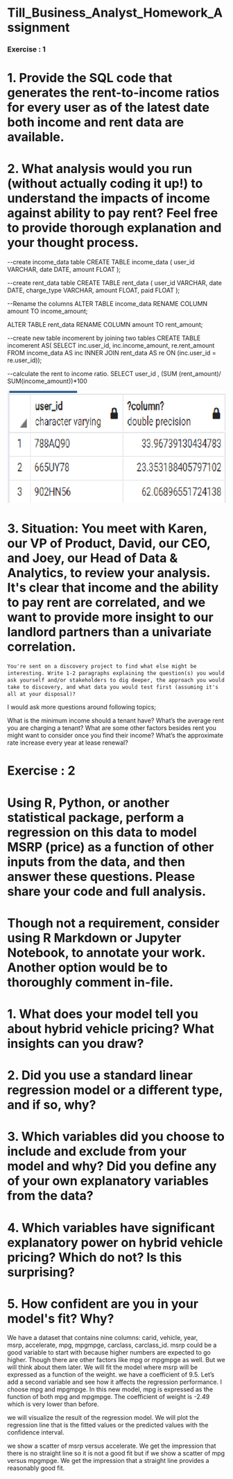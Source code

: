 # Till_Business_Analyst_Homework_Assignment

### Exercise : 1

# 1. Provide the SQL code that generates the rent-to-income ratios for every user as of the latest date both income and rent data are available.
# 2. What analysis would you run (without actually coding it up!) to understand the impacts of income against ability to pay rent? Feel free to provide thorough explanation and your thought process.

--create income_data table
CREATE TABLE income_data (
    user_id VARCHAR,
    date DATE,
    amount FLOAT
);

--create rent_data table
CREATE TABLE rent_data (
    user_id VARCHAR,
    date DATE,
    charge_type VARCHAR,
    amount FLOAT,
    paid FLOAT
);

--Rename the columns 
ALTER TABLE income_data
RENAME COLUMN amount TO income_amount;

ALTER TABLE rent_data
RENAME COLUMN amount TO rent_amount;
              
--create new table incomerent by joining two tables 
CREATE TABLE incomerent AS(
SELECT inc.user_id,
    inc.income_amount,
    re.rent_amount
FROM income_data AS inc
    INNER JOIN rent_data AS re
    ON (inc.user_id = re.user_id));

--calculate the rent to income ratio.
SELECT user_id , (SUM (rent_amount)/ SUM(income_amount))*100

![ratio](ratio.png)

# 3. Situation: You meet with Karen, our VP of Product, David, our CEO, and Joey, our Head of Data & Analytics, to review your analysis. It's clear that income and the ability to pay rent are correlated, and we want to provide more insight to our landlord partners than a univariate correlation. 
    
    You're sent on a discovery project to find what else might be interesting. Write 1-2 paragraphs explaining the question(s) you would ask yourself and/or stakeholders to dig deeper, the approach you would take to discovery, and what data you would test first (assuming it's all at your disposal)?
    
I would ask more questions around following topics;

What is the minimum income should a tenant have? 
What’s the average rent you are charging a tenant? 
What are some other factors besides rent you might want to consider once you find their income? 
What’s the approximate rate increase every year at lease renewal?
    
# Exercise : 2

# Using R, Python, or another statistical package, perform a regression on this data to model MSRP (price) as a function of other inputs from the data, and then answer these questions. Please share your code and full analysis. 

# Though not a requirement, consider using R Markdown or Jupyter Notebook, to annotate your work. Another option would be to thoroughly comment in-file.

# 1. What does your model tell you about hybrid vehicle pricing? What insights can you draw?
# 2. Did you use a standard linear regression model or a different type, and if so, why?
# 3. Which variables did you choose to include and exclude from your model and why? Did you define any of your own explanatory variables from the data?
# 4. Which variables have significant explanatory power on hybrid vehicle pricing? Which do not? Is this surprising?
# 5. How confident are you in your model's fit? Why?

We have a dataset that contains nine columns: carid, vehicle, year, msrp, accelerate, mpg, mpgmpge, carclass, carclass_id. msrp could be a good variable to start with because higher numbers are expected to go higher. Though there are other factors like mpg or mpgmpge as well. But we will think about them later. We will fit the model where msrp will be expressed as a function of the weight. we have a coefficient of 9.5.
Let’s add a second variable and see how it affects the regression performance. I choose mpg and mpgmpge. In this new model, mpg is expressed as the function of both mpg and mpgmpge. The coefficient of weight is -2.49 which is very lower than before.

we will visualize the result of the regression model. We will plot the regression line that is the fitted values or the predicted values with the confidence interval. 

we show a scatter of msrp versus accelerate. We get the impression that there is no straight line so it is not a good fit but if we show a scatter of mpg versus mpgmpge. We get the impression that a straight line provides a reasonably good fit.
